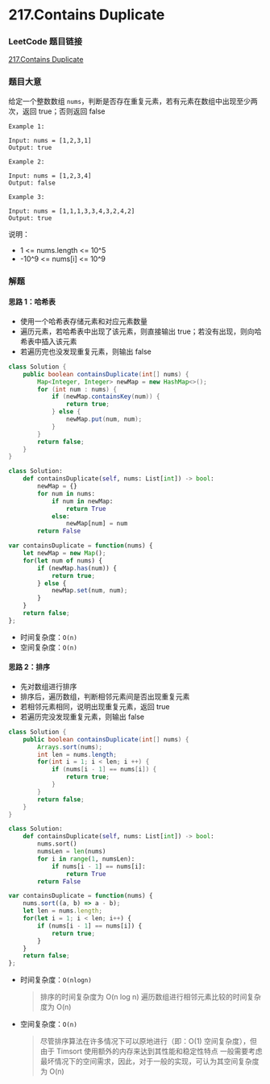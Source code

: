 # 217.Contains Duplicate

### LeetCode 题目链接

[217.Contains Duplicate](https://leetcode.com/problems/contains-duplicate/description/)

### 题目大意

给定一个整数数组 `nums`，判断是否存在重复元素，若有元素在数组中出现至少两次，返回 true；否则返回 false

```
Example 1:

Input: nums = [1,2,3,1]
Output: true

Example 2:

Input: nums = [1,2,3,4]
Output: false

Example 3:

Input: nums = [1,1,1,3,3,4,3,2,4,2]
Output: true
```

说明：
- 1 <= nums.length <= 10^5
- -10^9 <= nums[i] <= 10^9

### 解题

#### 思路 1：哈希表

- 使用一个哈希表存储元素和对应元素数量
- 遍历元素，若哈希表中出现了该元素，则直接输出 true；若没有出现，则向哈希表中插入该元素
- 若遍历完也没发现重复元素，则输出 false

```java
class Solution {
    public boolean containsDuplicate(int[] nums) {
        Map<Integer, Integer> newMap = new HashMap<>();
        for (int num : nums) {
            if (newMap.containsKey(num)) {
                return true;
            } else {
                newMap.put(num, num);
            }
        }
        return false;
    }
}
```
```python
class Solution:
    def containsDuplicate(self, nums: List[int]) -> bool:
        newMap = {}
        for num in nums:
            if num in newMap:
                return True
            else:
                newMap[num] = num
        return False
```
```js
var containsDuplicate = function(nums) {
    let newMap = new Map();
    for(let num of nums) {
        if (newMap.has(num)) {
            return true;
        } else {
            newMap.set(num, num);
        }
    }
    return false;
};
```
- 时间复杂度：`O(n)`
- 空间复杂度：`O(n)`

#### 思路 2：排序

- 先对数组进行排序
- 排序后，遍历数组，判断相邻元素间是否出现重复元素
- 若相邻元素相同，说明出现重复元素，返回 true
- 若遍历完没发现重复元素，则输出 false

```java
class Solution {
    public boolean containsDuplicate(int[] nums) {
        Arrays.sort(nums);
        int len = nums.length;
        for(int i = 1; i < len; i ++) {
            if (nums[i - 1] == nums[i]) {
                return true;
            }
        }
        return false;
    }
}
```
```python
class Solution:
    def containsDuplicate(self, nums: List[int]) -> bool:
        nums.sort()
        numsLen = len(nums)
        for i in range(1, numsLen):
            if nums[i - 1] == nums[i]:
                return True
        return False
```
```js
var containsDuplicate = function(nums) {
    nums.sort((a, b) => a - b);
    let len = nums.length;
    for(let i = 1; i < len; i++) {
        if (nums[i - 1] == nums[i]) {
            return true;
        }
    }
    return false;
};
```
- 时间复杂度：`O(nlogn)`
  > 排序的时间复杂度为 O(n log n)
  > 遍历数组进行相邻元素比较的时间复杂度为 O(n)

- 空间复杂度：`O(n)`
  > 尽管排序算法在许多情况下可以原地进行（即：O(1) 空间复杂度），但由于 Timsort 使用额外的内存来达到其性能和稳定性特点
  > 一般需要考虑最坏情况下的空间需求，因此，对于一般的实现，可认为其空间复杂度为 O(n)


